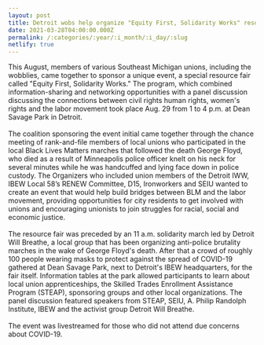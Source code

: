 ```yaml
---
layout: post
title: Detroit wobs help organize "Equity First, Solidarity Works" resource fair
date: 2021-03-28T04:00:00.000Z
permalink: /:categories/:year/:i_month/:i_day/:slug
netlify: true
---
```


This August, members of various Southeast Michigan unions, including the wobblies, came together to sponsor a unique event, a special resource fair called "Equity First, Solidarity Works." The program, which combined information-sharing and networking opportunities with a panel discussion discussing the connections between civil rights human rights, women's rights and the labor movement took place Aug. 29 from 1 to 4 p.m. at Dean Savage Park in Detroit.<br><br>The coalition sponsoring the event initial came together through the chance meeting of rank-and-file members of local unions who participated in the local Black Lives Matters marches that followed the death George Floyd, who died as a result of Minneapolis police officer knelt on his neck for several minutes while he was handcuffed and lying face down in police custody. The Organizers who included union members of the Detroit IWW, IBEW Local 58’s RENEW Committee, D15, Ironworkers and SEIU wanted to create an event that would help build bridges between BLM and the labor movement, providing opportunities for city residents to get involved with unions and encouraging unionists to join struggles for racial, social and economic justice.<br><br>The resource fair was preceded by an 11 a.m. solidarity march led by Detroit Will Breathe, a local group that has been organizing anti-police brutality marches in the wake of George Floyd's death. After that a crowd of roughly 100 people wearing masks to protect against the spread of COVID-19 gathered at Dean Savage Park, next to Detroit's IBEW headquarters, for the fair itself. Information tables at the park allowed participants to learn about local union apprenticeships, the Skilled Trades Enrollment Assistance Program (STEAP), sponsoring groups and other local organizations. The panel discussion featured speakers from STEAP, SEIU, A. Philip Randolph Institute, IBEW and the activist group Detroit Will Breathe.<br><br>The event was livestreamed for those who did not attend due concerns about COVID-19.



